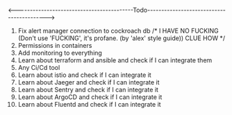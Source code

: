 <------------------------------------------Todo------------------------------------------>
1. Fix alert manager connection to cockroach db /* I HAVE NO FUCKING (Don't use 'FUCKING', it's profane. (by 'alex' style guide)) CLUE HOW */ 
2. Permissions in containers
3. Add monitoring to everything
4. Learn about terraform and ansible and check if I can integrate them
5. Any Ci/Cd tool
6. Learn about istio and check if I can integrate it
7. Learn about Jaeger and check if I can integrate it
8. Learn about Sentry and check if I can integrate it
9. Learn about ArgoCD and check if I can integrate it
10. Learn about Fluentd and check if I can integrate it